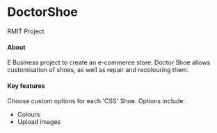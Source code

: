 # DoctorShoe
RMIT Project



#### About

E Business project to create an e-commerce store.
Doctor Shoe allows customisation of shoes, as well as repair and recolouring them.


#### Key features

Choose custom options for each 'CSS' Shoe.
Options include:
- Colours
- Upload images